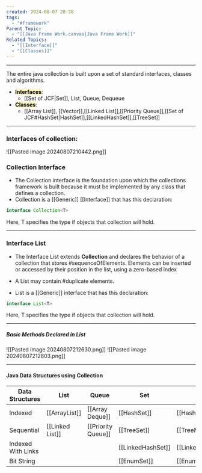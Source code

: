 ```yaml
---
created: 2024-08-07 20:28
tags:
  - "#framework"
Parent Topic:
  - "[[Java Frame Work.canvas|Java Frame Work]]"
Related Topics:
  - "[[Interface]]"
  - "[[Classes]]"
---
```

---
The entire java collection is built upon a set of standard interfaces, classes and algorithms.

- <mark style="background: #FFF3A3A6;">**Interfaces**</mark>: 
	- [[Set of JCF|Set]], List, Queue, Dequeue
- <mark style="background: #FFF3A3A6;">**Classes**</mark>: 
	- [[Array List]], [[Vector]],[[Linked List]],[[Priority Queue]],[[Set of JCF#HashSet|HashSet]],[[LinkedHashSet]],[[TreeSet]]
---
### Interfaces of collection:

![[Pasted image 20240807210442.png]]

### Collection Interface

- The Collection interface is the foundation upon which the collections framework is built because it must be implemented by any class that defines a collection.
- Collection is a [[Generic]] [[Interface]] that has this declaration:
```java
interface Collection<T>
```
Here, T specifies the type if objects that collection will hold.

---
### Interface List

- The Interface List extends **Collection** and declares the behavior of a collection that stores #sequenceOfElements. Elements can be inserted or accessed by their position in the list, using a zero-based index

- A List may contain #duplicate elements.

- List is a [[Generic]] interface that has this declaration:
```java
interface List<T>
```
Here, T specifies the type if objects that collection will hold.

---
##### Basic Methods Declared in List

![[Pasted image 20240807212630.png]]
![[Pasted image 20240807212803.png]]

---
#### Java Data Structures using Collection


| Data Structures    | List            | Queue              | Set               | Map               |
| ------------------ | --------------- | ------------------ | ----------------- | ----------------- |
| Indexed            | [[ArrayList]]   | [[Array Deque]]    | [[HashSet]]       | [[HashMap]]       |
| Sequential         | [[Linked List]] | [[Priority Queue]] | [[TreeSet]]       | [[TreeMap]]       |
| Indexed With Links |                 |                    | [[LinkedHashSet]] | [[LinkedHashMap]] |
| Bit String         |                 |                    | [[EnumSet]]       | [[EnumMap]]       |


